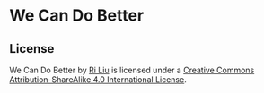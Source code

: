 # We Can Do Better

## License

We Can Do Better by [Ri Liu](http://www.ri.id.au/) is licensed under a 
[Creative Commons Attribution-ShareAlike 4.0 International License](http://creativecommons.org/licenses/by-sa/4.0/).
